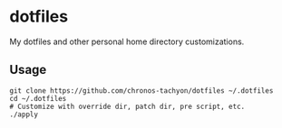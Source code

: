 dotfiles
========

My dotfiles and other personal home directory customizations.

Usage
-----

    git clone https://github.com/chronos-tachyon/dotfiles ~/.dotfiles
    cd ~/.dotfiles
    # Customize with override dir, patch dir, pre script, etc.
    ./apply
